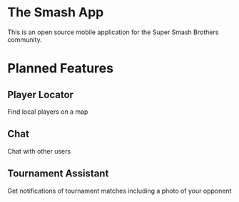 # The Smash App
This is an open source mobile application for the Super Smash Brothers community.

# Planned Features

## Player Locator
Find local players on a map

## Chat
Chat with other users

## Tournament Assistant
Get notifications of tournament matches including a photo of your opponent
